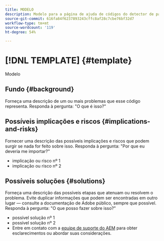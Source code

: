```yaml
---
title: MODELO
description: Modelo para a página de ajuda de códigos do detector de padrões.
source-git-commit: 616fa84f6237893243cffc8af28c7cbe76bf32d7
workflow-type: tm+mt
source-wordcount: '119'
ht-degree: 54%

---
```



# [!DNL TEMPLATE] {#template}

Modelo

## Fundo {#background}

Forneça uma descrição de um ou mais problemas que esse código representa.
Responda à pergunta: &quot;O que é isso?&quot;

## Possíveis implicações e riscos {#implications-and-risks}

Fornecer uma descrição das possíveis implicações e riscos que podem surgir se nada for feito sobre isso.
Responda à pergunta: &quot;Por que eu deveria me importar?&quot;

* implicação ou risco nº 1
* implicação ou risco nº 2

## Possíveis soluções {#solutions}

Forneça uma descrição das possíveis etapas que atenuam ou resolvem o problema. Evite duplicar informações que podem ser encontradas em outro lugar — consulte a documentação de Adobe público, sempre que possível.
Responda à pergunta: &quot;O que posso fazer sobre isso?&quot;

* possível solução nº 1
* possível solução nº 2
* Entre em contato com a [equipe de suporte do AEM](https://helpx.adobe.com/br/enterprise/using/support-for-experience-cloud.html) para obter esclarecimentos ou abordar suas considerações.
